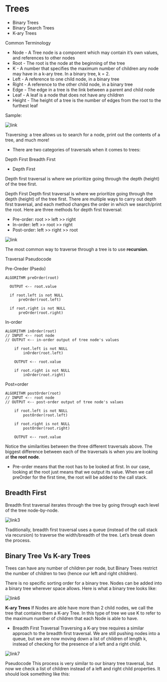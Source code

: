 # Trees 

- Binary Trees
- Binary Search Trees
- K-ary Trees

Common Terminology
- Node - A Tree node is a component which may contain it’s own values, and references to other nodes
- Root - The root is the node at the beginning of the tree
- K - A number that specifies the maximum number of children any node may have in a k-ary tree. In a binary tree, k = 2.
- Left - A reference to one child node, in a binary tree
- Right - A reference to the other child node, in a binary tree
- Edge - The edge in a tree is the link between a parent and child node
- Leaf - A leaf is a node that does not have any children
- Height - The height of a tree is the number of edges from the root to the furthest leaf

Sample:

![link](https://codefellows.github.io/common_curriculum/data_structures_and_algorithms/Code_401/class-15/resources/images/BinaryTree1.PNG)

Traversing: a tree allows us to search for a node, print out the contents of a tree, and much more!

- There are two categories of traversals when it comes to trees:

Depth First
Breadth First

- Depth First

Depth first traversal is where we prioritize going through the depth (height) of the tree first.

Depth First
Depth first traversal is where we prioritize going through the depth (height) of the tree first. There are multiple ways to carry out depth first traversal, and each method changes the order in which we search/print the root. Here are three methods for depth first traversal:

- Pre-order: root >> left >> right
- In-order: left >> root >> right
- Post-order: left >> right >> root

![link](https://codefellows.github.io/common_curriculum/data_structures_and_algorithms/Code_401/class-15/resources/images/tree-example.png)

The most common way to traverse through a tree is to use **recursion**.

Traversal Pseudocode

Pre-Oreder (Psedo)

```
ALGORITHM preOrder(root)

  OUTPUT <-- root.value

  if root.left is not NULL
      preOrder(root.left)

  if root.right is not NULL
      preOrder(root.right)
```

In-order

```
ALGORITHM inOrder(root)
// INPUT <-- root node
// OUTPUT <-- in-order output of tree node's values

    if root.left is not NULL
        inOrder(root.left)

    OUTPUT <-- root.value

    if root.right is not NULL
        inOrder(root.right)
```

Post=order

```
ALGORITHM postOrder(root)
// INPUT <-- root node
// OUTPUT <-- post-order output of tree node's values

    if root.left is not NULL
        postOrder(root.left)

    if root.right is not NULL
        postOrder(root.right)

    OUTPUT <-- root.value
```

Notice the similarities between the three different traversals above. The biggest difference between each of the traversals is when you are looking at **the root node**.

- Pre-order means that the root has to be looked at first. In our case, looking at the root just means that we output its value. When we call preOrder for the first time, the root will be added to the call stack.

## Breadth First

Breadth first traversal iterates through the tree by going through each level of the tree node-by-node.

![link3](https://codefellows.github.io/common_curriculum/data_structures_and_algorithms/Code_401/class-15/resources/images/tree-example.png)

Traditionally, breadth first traversal uses a queue (instead of the call stack via recursion) to traverse the width/breadth of the tree. Let’s break down the process.


## Binary Tree Vs K-ary Trees

 Trees can have any number of children per node, but Binary Trees restrict the number of children to two (hence our left and right children).

 There is no specific sorting order for a binary tree. Nodes can be added into a binary tree wherever space allows. Here is what a binary tree looks like:

 ![link6](https://codefellows.github.io/common_curriculum/data_structures_and_algorithms/Code_401/class-15/resources/images/BinaryTree2.PNG)

 **K-ary Trees**
If Nodes are able have more than 2 child nodes, we call the tree that contains them a K-ary Tree. In this type of tree we use K to refer to the maximum number of children that each Node is able to have.

- Breadth First Traversal
Traversing a K-ary tree requires a similar approach to the breadth first traversal. We are still pushing nodes into a queue, but we are now moving down a list of children of length k, instead of checking for the presence of a left and a right child.

![link7](https://codefellows.github.io/common_curriculum/data_structures_and_algorithms/Code_401/class-15/resources/images/KaryTree1.png)

Pseudocode
This process is very similar to our binary tree traversal, but now we check a list of children instead of a left and right child properties. It should look something like this:


